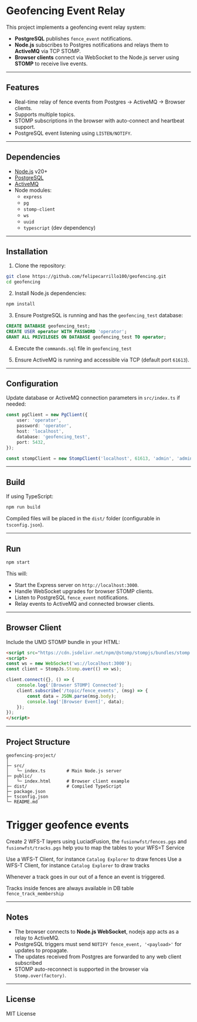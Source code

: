 # Geofencing Event Relay

This project implements a geofencing event relay system:

- **PostgreSQL** publishes `fence_event` notifications.
- **Node.js** subscribes to Postgres notifications and relays them to **ActiveMQ** via TCP STOMP.
- **Browser clients** connect via WebSocket to the Node.js server using **STOMP** to receive live events.

---

## Features

- Real-time relay of fence events from Postgres → ActiveMQ → Browser clients.
- Supports multiple topics.
- STOMP subscriptions in the browser with auto-connect and heartbeat support.
- PostgreSQL event listening using `LISTEN/NOTIFY`.

---

## Dependencies

- [Node.js](https://nodejs.org/) v20+
- [PostgreSQL](https://www.postgresql.org/)
- [ActiveMQ](https://activemq.apache.org/)
- Node modules:
    - `express`
    - `pg`
    - `stomp-client`
    - `ws`
    - `uuid`
    - `typescript` (dev dependency)

---

## Installation

1. Clone the repository:

```bash
git clone https://github.com/felipecarrillo100/geofencing.git
cd geofencing
```

2. Install Node.js dependencies:

```bash
npm install
```

3. Ensure PostgreSQL is running and has the `geofencing_test` database:

```sql
CREATE DATABASE geofencing_test;
CREATE USER operator WITH PASSWORD 'operator';
GRANT ALL PRIVILEGES ON DATABASE geofencing_test TO operator;
```

4. Execute the `commands.sql` file in `geofencing_test`

5. Ensure ActiveMQ is running and accessible via TCP (default port `61613`).

---

## Configuration

Update database or ActiveMQ connection parameters in `src/index.ts` if needed:

```ts
const pgClient = new PgClient({
    user: 'operator',
    password: 'operator',
    host: 'localhost',
    database: 'geofencing_test',
    port: 5432,
});

const stompClient = new StompClient('localhost', 61613, 'admin', 'admin');
```

---

## Build

If using TypeScript:

```bash
npm run build
```

Compiled files will be placed in the `dist/` folder (configurable in `tsconfig.json`).

---

## Run

```bash
npm start
```

This will:

- Start the Express server on `http://localhost:3000`.
- Handle WebSocket upgrades for browser STOMP clients.
- Listen to PostgreSQL `fence_event` notifications.
- Relay events to ActiveMQ and connected browser clients.

---

## Browser Client

Include the UMD STOMP bundle in your HTML:

```html
<script src="https://cdn.jsdelivr.net/npm/@stomp/stompjs/bundles/stomp.umd.js"></script>
<script>
const ws = new WebSocket('ws://localhost:3000');
const client = StompJs.Stomp.over(() => ws);

client.connect({}, () => {
    console.log('[Browser STOMP] Connected');
    client.subscribe('/topic/fence_events', (msg) => {
        const data = JSON.parse(msg.body);
        console.log('[Browser Event]', data);
    });
});
</script>
```

---

## Project Structure

```
geofencing-project/
│
├─ src/
│   └─ index.ts        # Main Node.js server
├─ public/
│   └─ index.html      # Browser client example
├─ dist/               # Compiled TypeScript
├─ package.json
├─ tsconfig.json
└─ README.md
``` 

# Trigger geofence events
Create 2 WFS-T layers using LuciadFusion, the `fusionwfst/fences.pgs` and `fusionwfst/tracks.pgs` help you to map the tables to your WFS=T Service

Use a WFS-T Client, for instance `Catalog Explorer` to draw fences
Use a WFS-T Client, for instance `Catalog Explorer` to draw tracks

Whenever a track goes in our out of a fence an event is triggered.

Tracks inside fences are always available in DB table `fence_track_membership`


---

## Notes

- The browser connects to **Node.js WebSocket**, nodejs app acts as a relay to ActiveMQ.
- PostgreSQL triggers must send `NOTIFY fence_event, '<payload>'` for updates to propagate.
- The updates received from Postgres are forwarded to any web client subscribed
- STOMP auto-reconnect is supported in the browser via `Stomp.over(factory)`.

---

## License

MIT License

